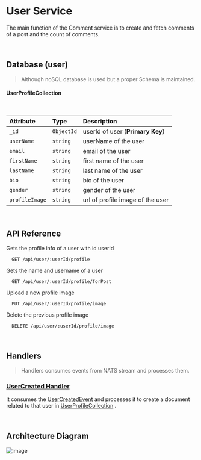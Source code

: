 # User Service

The main function of the Comment service is to create and fetch comments of a post and the count of comments.

<br>

## Database (user)

> Although noSQL database is used but a proper Schema is maintained.<br>
> 

#### UserProfileCollection <br>
<br>

| Attribute        | Type        | Description |   
| :------------- |:------------- | :----------  |
| `_id`      | `ObjectId` | userId of user (**Primary Key**) |
| `userName`      | `string` | userName of the user |
| `email`      | `string` | email of the user  |
| `firstName`      | `string` | first name of the user |
| `lastName`      | `string` | last name of the user |
| `bio`      | `string` | bio of the user |
| `gender`      | `string` | gender of the user |
| `profileImage`      | `string` | url of profile image of the user |
<br>

## API Reference

Gets the profile info of a user with id userId

```code
  GET /api/user/:userId/profile
```
Gets the name and username of a user

```code
  GET /api/user/:userId/profile/forPost
```

Upload a new profile image

```code
  PUT /api/user/:userId/profile/image
```

Delete the previous profile image

```code
  DELETE /api/user/:userId/profile/image
```

<br>



## Handlers
> Handlers consumes events from NATS stream and processes them.
### [UserCreated Handler](/user/src/handlers/userCreatedHandler.ts)
It consumes the [UserCreatedEvent](../auth/README.md#usercreatedevent) and processes it to create a document related to that user in [UserProfileCollection](#userprofilecollection-) .

<br>

## Architecture Diagram
![image](https://user-images.githubusercontent.com/58662119/205693892-6bd5a01d-f933-4014-968f-354fa215bf46.png)